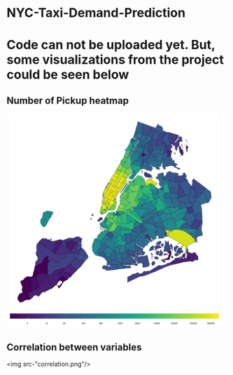 # NYC-Taxi-Demand-Prediction
# Code can not be uploaded yet. But, some visualizations from the project could be seen below

## Number of Pickup heatmap
<img src="Taxi_plot-2.jpg"/>

## Correlation between variables
<img src-"correlation.png"/>
